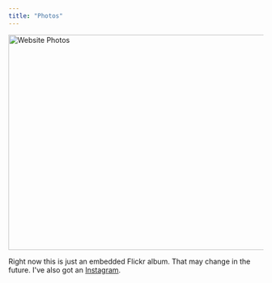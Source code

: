 ```yaml
---
title: "Photos"
---
```


<div class="centered">
<a data-flickr-embed="true"  href="https://www.flickr.com/photos/mackmgg/albums/72157698880168110" title="Website Photos"><img src="https://farm5.staticflickr.com/4915/45461478845_16d92a51b4_z.jpg" width="640" height="426" alt="Website Photos"></a><script async src="//embedr.flickr.com/assets/client-code.js" charset="utf-8"></script>

Right now this is just an embedded Flickr album. That may change in the future.
I've also got an [Instagram](https://www.instagram.com/mackmgg/).
</div>
